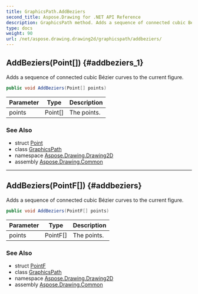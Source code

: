 ```yaml
---
title: GraphicsPath.AddBeziers
second_title: Aspose.Drawing for .NET API Reference
description: GraphicsPath method. Adds a sequence of connected cubic Bézier curves to the current figure
type: docs
weight: 90
url: /net/aspose.drawing.drawing2d/graphicspath/addbeziers/
---
```

## AddBeziers(Point[]) {#addbeziers_1}

Adds a sequence of connected cubic Bézier curves to the current figure.

```csharp
public void AddBeziers(Point[] points)
```

| Parameter | Type | Description |
| --- | --- | --- |
| points | Point[] | The points. |

### See Also

* struct [Point](../../../aspose.drawing/point/)
* class [GraphicsPath](../)
* namespace [Aspose.Drawing.Drawing2D](../../graphicspath/)
* assembly [Aspose.Drawing.Common](../../../)

---

## AddBeziers(PointF[]) {#addbeziers}

Adds a sequence of connected cubic Bézier curves to the current figure.

```csharp
public void AddBeziers(PointF[] points)
```

| Parameter | Type | Description |
| --- | --- | --- |
| points | PointF[] | The points. |

### See Also

* struct [PointF](../../../aspose.drawing/pointf/)
* class [GraphicsPath](../)
* namespace [Aspose.Drawing.Drawing2D](../../graphicspath/)
* assembly [Aspose.Drawing.Common](../../../)


